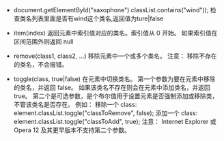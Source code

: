 - document.getElementById("saxophone").classList.contains("wind"));
    检查类名列表里面是否有wind这个类名,返回值为ture|false
- item(index)
    返回元素中索引值对应的类名。索引值从 0 开始。
    如果索引值在区间范围外则返回 null

- remove(class1, class2, ...)	移除元素中一个或多个类名。
    注意： 移除不存在的类名，不会报错。

- toggle(class, true|false)	在元素中切换类名。
    第一个参数为要在元素中移除的类名，并返回 false。 
    如果该类名不存在则会在元素中添加类名，并返回 true。 
    第二个是可选参数，是个布尔值用于设置元素是否强制添加或移除类，不管该类名是否存在。
        例如：
        移除一个 class: element.classList.toggle("classToRemove", false); 
        添加一个 class: element.classList.toggle("classToAdd", true);
        注意： Internet Explorer 或 Opera 12 及其更早版本不支持第二个参数。